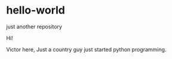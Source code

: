 # hello-world
just another repository

Hi!

Victor here, Just a country guy
just started python programming.


